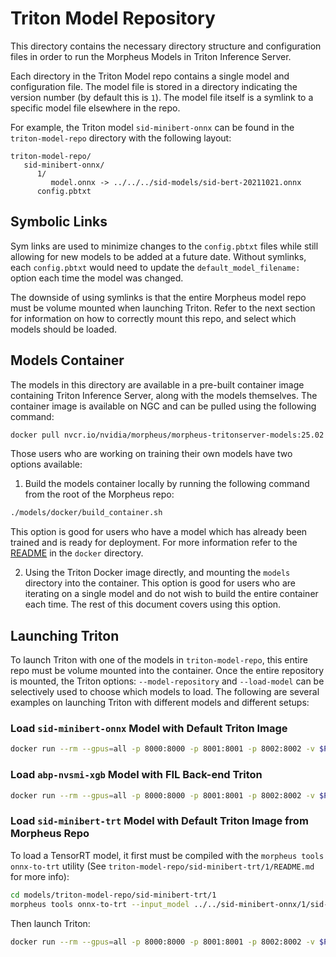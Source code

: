 <!--
SPDX-FileCopyrightText: Copyright (c) 2022-2024, NVIDIA CORPORATION & AFFILIATES. All rights reserved.
SPDX-License-Identifier: Apache-2.0

Licensed under the Apache License, Version 2.0 (the "License");
you may not use this file except in compliance with the License.
You may obtain a copy of the License at

http://www.apache.org/licenses/LICENSE-2.0

Unless required by applicable law or agreed to in writing, software
distributed under the License is distributed on an "AS IS" BASIS,
WITHOUT WARRANTIES OR CONDITIONS OF ANY KIND, either express or implied.
See the License for the specific language governing permissions and
limitations under the License.
-->

# Triton Model Repository

This directory contains the necessary directory structure and configuration files in order to run the Morpheus Models in Triton Inference Server.

Each directory in the Triton Model repo contains a single model and configuration file. The model file is stored in a directory indicating the version number (by default this is `1`). The model file itself is a symlink to a specific model file elsewhere in the repo.

For example, the Triton model `sid-minibert-onnx` can be found in the `triton-model-repo` directory with the following layout:

```
triton-model-repo/
   sid-minibert-onnx/
      1/
         model.onnx -> ../../../sid-models/sid-bert-20211021.onnx
      config.pbtxt
```

## Symbolic Links

Sym links are used to minimize changes to the `config.pbtxt` files while still allowing for new models to be added at a future date. Without symlinks, each `config.pbtxt` would need to update the `default_model_filename:` option each time the model was changed.

The downside of using symlinks is that the entire Morpheus model repo must be volume mounted when launching Triton. Refer to the next section for information on how to correctly mount this repo, and select which models should be loaded.

## Models Container
The models in this directory are available in a pre-built container image containing Triton Inference Server, along with the models themselves. The container image is available on NGC and can be pulled using the following command:
```bash
docker pull nvcr.io/nvidia/morpheus/morpheus-tritonserver-models:25.02
```

Those users who are working on training their own models have two options available:
1) Build the models container locally by running the following command from the root of the Morpheus repo:
```bash
./models/docker/build_container.sh
```

This option is good for users who have a model which has already been trained and is ready for deployment. For more information refer to the [README](./docker/README.md) in the `docker` directory.

2) Using the Triton Docker image directly, and mounting the `models` directory into the container. This option is good for users who are iterating on a single model and do not wish to build the entire container each time. The rest of this document covers using this option.

## Launching Triton

To launch Triton with one of the models in `triton-model-repo`, this entire repo must be volume mounted into the container. Once the entire repository is mounted, the Triton options: `--model-repository` and `--load-model` can be selectively used to choose which models to load. The following are several examples on launching Triton with different models and different setups:

### Load `sid-minibert-onnx` Model with Default Triton Image

```bash
docker run --rm --gpus=all -p 8000:8000 -p 8001:8001 -p 8002:8002 -v $PWD:/models --name tritonserver nvcr.io/nvidia/tritonserver:22.08-py3 tritonserver --model-repository=/models/triton-model-repo --exit-on-error=false --model-control-mode=explicit --load-model sid-minibert-onnx
```

### Load `abp-nvsmi-xgb` Model with FIL Back-end Triton

```bash
docker run --rm --gpus=all -p 8000:8000 -p 8001:8001 -p 8002:8002 -v $PWD:/models --name tritonserver triton_fil tritonserver --model-repository=/models/triton-model-repo --exit-on-error=false --model-control-mode=explicit --load-model abp-nvsmi-xgb
```

### Load `sid-minibert-trt` Model with Default Triton Image from Morpheus Repo

To load a TensorRT model, it first must be compiled with the `morpheus tools onnx-to-trt` utility (See `triton-model-repo/sid-minibert-trt/1/README.md` for more info):

```bash
cd models/triton-model-repo/sid-minibert-trt/1
morpheus tools onnx-to-trt --input_model ../../sid-minibert-onnx/1/sid-minibert.onnx --output_model ./sid-minibert-trt_b1-8_b1-16_b1-32.engine --batches 1 8 --batches 1 16 --batches 1 32 --seq_length 256 --max_workspace_size 16000
```

Then launch Triton:

```bash
docker run --rm --gpus=all -p 8000:8000 -p 8001:8001 -p 8002:8002 -v $PWD/models:/models --name tritonserver nvcr.io/nvidia/tritonserver:22.08-py3 tritonserver --model-repository=/models/triton-model-repo --exit-on-error=false --model-control-mode=explicit --load-model sid-minibert-trt
```
